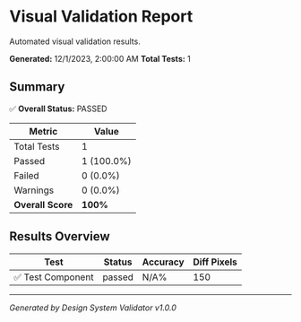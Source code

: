 # Visual Validation Report

Automated visual validation results.

**Generated:** 12/1/2023, 2:00:00 AM
**Total Tests:** 1

## Summary

✅ **Overall Status:** PASSED

| Metric | Value |
|--------|-------|
| Total Tests | 1 |
| Passed | 1 (100.0%) |
| Failed | 0 (0.0%) |
| Warnings | 0 (0.0%) |
| **Overall Score** | **100%** |

## Results Overview

| Test | Status | Accuracy | Diff Pixels |
|------|--------|----------|-------------|
| ✅ Test Component | passed | N/A% | 150 |

---

*Generated by Design System Validator v1.0.0*